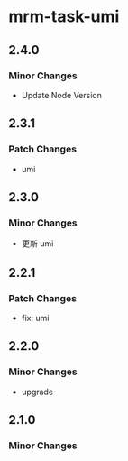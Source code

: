 # mrm-task-umi

## 2.4.0

### Minor Changes

- Update Node Version

## 2.3.1

### Patch Changes

- umi

## 2.3.0

### Minor Changes

- 更新 umi

## 2.2.1

### Patch Changes

- fix: umi

## 2.2.0

### Minor Changes

- upgrade

## 2.1.0

### Minor Changes
